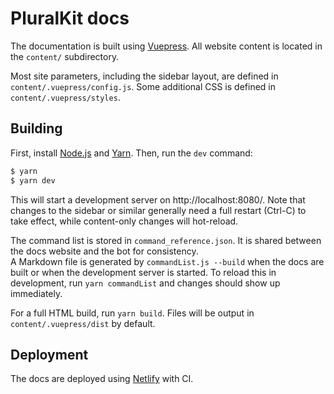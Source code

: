# PluralKit docs
The documentation is built using [Vuepress](https://vuepress.vuejs.org/). All website content is located in the `content/` subdirectory.

Most site parameters, including the sidebar layout, are defined in `content/.vuepress/config.js`. Some additional CSS is defined in `content/.vuepress/styles`.

## Building
First, install [Node.js](https://nodejs.org/en/download/) and [Yarn](https://classic.yarnpkg.com/en/). Then, run the `dev` command:

```sh
$ yarn
$ yarn dev
```

This will start a development server on http://localhost:8080/. Note that changes to the sidebar or similar generally need a full restart (Ctrl-C) to take effect, while content-only changes will hot-reload.

The command list is stored in `command_reference.json`. It is shared between the docs website and the bot for consistency.
<br>A Markdown file is generated by `commandList.js --build` when the docs are built or when the development server is started. To reload this in development, run `yarn commandList` and changes should show up immediately.

For a full HTML build, run `yarn build`. Files will be output in `content/.vuepress/dist` by default.

## Deployment
The docs are deployed using [Netlify](https://www.netlify.com/) with CI.